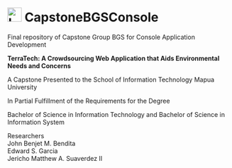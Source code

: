 # <img src="https://upload.wikimedia.org/wikipedia/en/6/65/Map%C3%BAa_University_logo.png" alt="Lamp" width="32" height="32"> CapstoneBGSConsole
<p>Final repository of Capstone Group BGS for Console Application Development</p>

<b><p>TerraTech: A Crowdsourcing Web Application that Aids Environmental Needs and Concerns</p></b>
<p>A Capstone Presented to the School of Information Technology Mapua University</p>
<p>In Partial Fulfillment of the Requirements for the Degree</p>
<p>Bachelor of Science in Information Technology and Bachelor of Science in Information System</p>



Researchers<br />
John Benjet M. Bendita<br />
Edward S. Garcia<br />
Jericho Matthew A. Suaverdez II<br />
